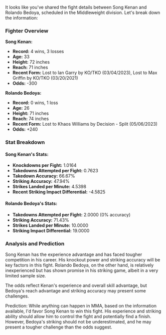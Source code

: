 It looks like you've shared the fight details between Song Kenan and Rolando Bedoya, scheduled in the Middleweight division. Let's break down the information:

### Fighter Overview

**Song Kenan:**
- **Record:** 4 wins, 3 losses
- **Age:** 33
- **Height:** 72 inches
- **Reach:** 71 inches
- **Recent Form:** Lost to Ian Garry by KO/TKO (03/04/2023), Lost to Max Griffin by KO/TKO (03/20/2021)
- **Odds:** -300

**Rolando Bedoya:**
- **Record:** 0 wins, 1 loss
- **Age:** 26
- **Height:** 71 inches
- **Reach:** 74 inches
- **Recent Form:** Lost to Khaos Williams by Decision - Split (05/06/2023)
- **Odds:** +240

### Stat Breakdown

#### Song Kenan's Stats:
- **Knockdowns per Fight:** 1.0164
- **Takedowns Attempted per Fight:** 0.7623
- **Takedown Accuracy:** 66.67%
- **Striking Accuracy:** 47.94%
- **Strikes Landed per Minute:** 4.5398
- **Recent Striking Impact Differential:** -4.5825

#### Rolando Bedoya's Stats:
- **Takedowns Attempted per Fight:** 2.0000 (0% accuracy)
- **Striking Accuracy:** 71.43%
- **Strikes Landed per Minute:** 10.0000
- **Striking Impact Differential:** 19.0000

### Analysis and Prediction

Song Kenan has the experience advantage and has faced tougher competition in his career. His knockout power and striking accuracy will be key factors in this fight. Rolando Bedoya, on the other hand, is relatively inexperienced but has shown promise in his striking game, albeit in a very limited sample size.

The odds reflect Kenan's experience and overall skill advantage, but Bedoya's reach advantage and striking accuracy may present some challenges.

Prediction: While anything can happen in MMA, based on the information available, I'd favor Song Kenan to win this fight. His experience and striking ability should allow him to control the fight and potentially find a finish. However, Bedoya's striking should not be underestimated, and he may present a tougher challenge than the odds suggest.
